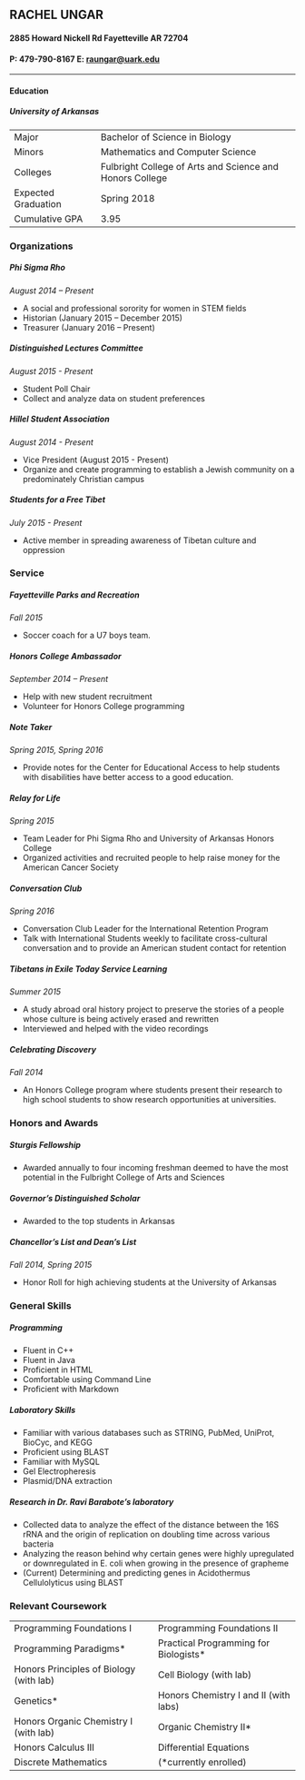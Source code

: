 ## **RACHEL UNGAR**
#### 2885 Howard Nickell Rd Fayetteville AR 72704
####  P: 479-790-8167  E: <raungar@uark.edu>
___

#### **Education**
##### University of Arkansas
|||
|-----------|:---|
|Major|Bachelor of Science in Biology|
|Minors| Mathematics and Computer Science|
|Colleges|Fulbright College of Arts and Science and Honors College|
|Expected Graduation|Spring 2018|
|Cumulative GPA| 3.95|

### Organizations		
##### Phi Sigma Rho
_August 2014 – Present_
-	A social and professional sorority for women in STEM fields
-	Historian (January 2015 – December 2015)
-	Treasurer (January 2016 – Present)
##### Distinguished Lectures Committee
_August 2015 - Present_
-	Student Poll Chair
-	Collect and analyze data on student preferences 
##### Hillel Student Association
_August 2014 - Present_
-	Vice President (August 2015 - Present)
-	Organize and create programming to establish a Jewish community on a predominately Christian campus
##### Students for a Free Tibet
_July 2015 - Present_
-	Active member in spreading awareness of Tibetan culture and oppression

### Service
##### Fayetteville Parks and Recreation
_Fall 2015_
-	Soccer coach for a U7 boys team.
##### Honors College Ambassador
_September 2014 – Present_
-	Help with new student recruitment
-	Volunteer for Honors College programming
##### Note Taker
_Spring 2015, Spring 2016_
-	Provide notes for the Center for Educational Access to help students with disabilities have better access to a good education.
##### Relay for Life 
_Spring 2015_
-	Team Leader for Phi Sigma Rho and University of Arkansas Honors College 
-	Organized activities and recruited people to help raise money for the American Cancer Society
##### Conversation Club 
_Spring 2016_
-	Conversation Club Leader for the International Retention Program
-	Talk with International Students weekly to facilitate cross-cultural conversation and to provide an American student contact for retention
#####	Tibetans in Exile Today Service Learning 
_Summer 2015_
-	A study abroad oral history project to preserve the stories of a people whose culture is being actively erased and rewritten
-	Interviewed and helped with the video recordings
##### Celebrating Discovery	
_Fall 2014_
-	An Honors College program where students present their research to high school students to show research opportunities at universities.
 
### Honors and Awards	
##### Sturgis Fellowship
-	Awarded annually to four incoming freshman deemed to have the most potential in the Fulbright College of Arts and Sciences 
##### Governor’s Distinguished Scholar
-	Awarded to the top students in Arkansas
##### Chancellor’s List and Dean’s List
_Fall 2014, Spring 2015_
-	Honor Roll for high achieving students at the University of Arkansas

### General Skills			
##### Programming
-	Fluent in C++
-	Fluent in Java
-	Proficient in HTML
-	Comfortable using Command Line
-	Proficient with Markdown
##### Laboratory Skills
-	Familiar with various databases such as STRING, PubMed, UniProt, BioCyc, and KEGG
-	Proficient using BLAST
-	Familiar with MySQL
-	Gel Electropheresis 
-	Plasmid/DNA extraction
##### Research in Dr. Ravi Barabote’s laboratory
-	Collected data to analyze the effect of the distance between the 16S rRNA and the origin of replication on doubling time across various bacteria
-	Analyzing the reason behind why certain genes were highly upregulated or downregulated in E. coli when growing in the presence of grapheme
-	(Current) Determining and predicting genes in Acidothermus Cellulolyticus using BLAST

### Relevant Coursework
|||
|-----------|:---|
|Programming Foundations I|Programming Foundations II |
|Programming Paradigms\*|Practical Programming for Biologists\*|
|Honors Principles of Biology (with lab)| Cell Biology (with lab)|
|Genetics\*|Honors Chemistry I and II (with labs)|
|Honors Organic Chemistry I (with lab)|Organic Chemistry II\*|
|Honors Calculus III|Differential Equations|
|Discrete Mathematics|(\*currently enrolled)|
	

